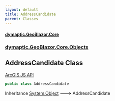 ```yaml
---
layout: default
title: AddressCandidate
parent: Classes
---
```

#### [dymaptic.GeoBlazor.Core](index.html 'index')
### [dymaptic.GeoBlazor.Core.Objects](index.html#dymaptic.GeoBlazor.Core.Objects 'dymaptic.GeoBlazor.Core.Objects')

## AddressCandidate Class

<a target="_blank" href="">ArcGIS JS API</a>

```csharp
public class AddressCandidate
```

Inheritance [System.Object](https://docs.microsoft.com/en-us/dotnet/api/System.Object 'System.Object') &#129106; AddressCandidate
